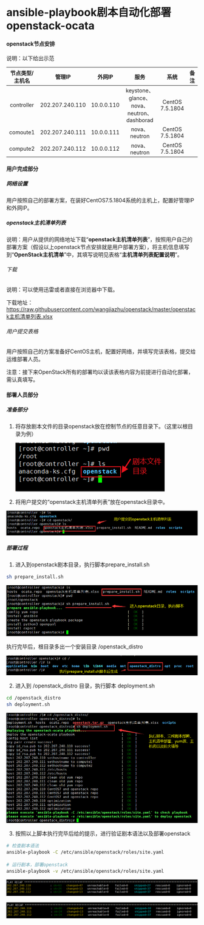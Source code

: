 # ansible-playbook剧本自动化部署openstack-ocata

#### openstack节点安排

说明：以下给出示范

| 节点类型/主机名 |     管理IP      |   外网IP   |                    服务                    |      系统       | 备注 |
| :-------------: | :-------------: | :--------: | :----------------------------------------: | :-------------: | :--: |
|   controller    | 202.207.240.110 | 10.0.0.110 | keystone、glance、nova、neutron、dashborad | CentOS 7.5.1804 |      |
|   comoute1    | 202.207.240.111 | 10.0.0.111 |               nova、neutron                | CentOS 7.5.1804 |      |
|   compute2    | 202.207.240.112 | 10.0.0.112 |               nova、neutron                | CentOS 7.5.1804 |      |

#### 用户完成部分

##### 网络设置

​	用户按照自己的部署方案，在装好CentOS7.5.1804系统的主机上，配置好管理IP和外网IP。

##### openstack主机清单列表

​	说明：用户从提供的网络地址下载“**openstack主机清单列表**”，按照用户自己的部署方案（假设以上openstack节点安排就是用户部署方案），将主机信息填写到“**OpenStack主机清单**”中，其填写说明见表格“**主机清单列表配置说明**”。

###### 下载 

说明：可以使用迅雷或者直接在浏览器中下载。

下载地址：https://raw.githubusercontent.com/wangjiazhu/openstack/master/openstack主机清单列表.xlsx

###### 用户提交表格

用户按照自己的方案准备好CentOS主机，配置好网络，并填写完该表格，提交给运维部署人员。

注意：接下来OpenStack所有的部署均以读该表格内容为前提进行自动化部署，需认真填写。

#### 部署人员部分

##### 准备部分

1. 将存放剧本文件的目录openstack放在控制节点的任意目录下。（这里以根目录为例）

   ![image-20220429215025525](https://raw.githubusercontent.com/wjzcscloud/MarkTextImg/master/image-20220429215025525.png)

2. 将用户提交的“openstack主机清单列表”放在openstack目录中。

![image-20220429215204913](https://raw.githubusercontent.com/wjzcscloud/MarkTextImg/master/image-20220429215204913.png)

##### 部署过程

1. 进入到openstack剧本目录，执行脚本prepare_install.sh

```bash
sh prepare_install.sh
```

![image-20220429220110252](https://raw.githubusercontent.com/wjzcscloud/MarkTextImg/master/image-20220429220110252.png)

执行完毕后，根目录多出一个安装目录 /openstack_distro

![image-20220429220447641](https://raw.githubusercontent.com/wjzcscloud/MarkTextImg/master/image-20220429220447641.png)


2. 进入到 /openstack_distro 目录，执行脚本 deployment.sh

```bash
cd /openstack_distro
sh deployment.sh
```

![image-20220429221346796](https://raw.githubusercontent.com/wjzcscloud/MarkTextImg/master/image-20220429221346796.png)

3. 按照以上脚本执行完毕后给的提示，进行验证剧本语法以及部署openstack

```bash
# 检查剧本语法
ansible-playbook -C /etc/ansible/openstack/roles/site.yaml

# 运行剧本，部署openstack
ansible-playbook -v /etc/ansible/openstack/roles/site.yaml
```

![](https://raw.githubusercontent.com/wjzcscloud/MarkTextImg/master/image-20220424214247918.png)

![](https://raw.githubusercontent.com/wjzcscloud/MarkTextImg/master/image-20220424214329097.png)
